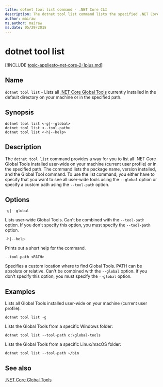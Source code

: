 ```yaml
---
title: dotnet tool list command - .NET Core CLI
description: The dotnet tool list command lists the specified .NET Core Global Tool from your machine.
author: mairaw
ms.author: mairaw
ms.date: 05/29/2018
---
```

# dotnet tool list

[!INCLUDE [topic-appliesto-net-core-2-1plus.md](../../../includes/topic-appliesto-net-core-2-1plus.md)]

## Name

`dotnet tool list` - Lists all [.NET Core Global Tools](global-tools.md) currently installed in the default directory on your machine or in the specified path.

## Synopsis

```
dotnet tool list <-g|--global>
dotnet tool list <--tool-path>
dotnet tool list <-h|--help>
```

## Description

The `dotnet tool list` command provides a way for you to list all .NET Core Global Tools installed user-wide on your machine (current user profile) or in the specified path. The command lists the package name, version installed, and the Global Tool command. To use the list command, you either have to specify that you want to see all user-wide tools using the `--global` option or specify a custom path using the `--tool-path` option.

## Options

`-g|--global`

Lists user-wide Global Tools. Can't be combined with the `--tool-path` option. If you don't specify this option, you must specify the `--tool-path` option.

`-h|--help`

Prints out a short help for the command.

`--tool-path <PATH>`

Specifies a custom location where to find Global Tools. PATH can be absolute or relative. Can't be combined with the `--global` option. If you don't specify this option, you must specify the `--global` option.

## Examples

Lists all Global Tools installed user-wide on your machine (current user profile):

`dotnet tool list -g`

Lists the Global Tools from a specific Windows folder:

`dotnet tool list --tool-path c:\global-tools`

Lists the Global Tools from a specific Linux/macOS folder:

`dotnet tool list --tool-path ~/bin`

## See also

[.NET Core Global Tools](global-tools.md)